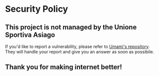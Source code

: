 # Security Policy

## This project is not managed by the Unione Sportiva Asiago

If you'd like to report a vulnerability, please refer to [Umami's repository](https://github.com/umami-software/umami). They will handle your report and give you an answer as soon as possibile.

## Thank you for making internet better!
